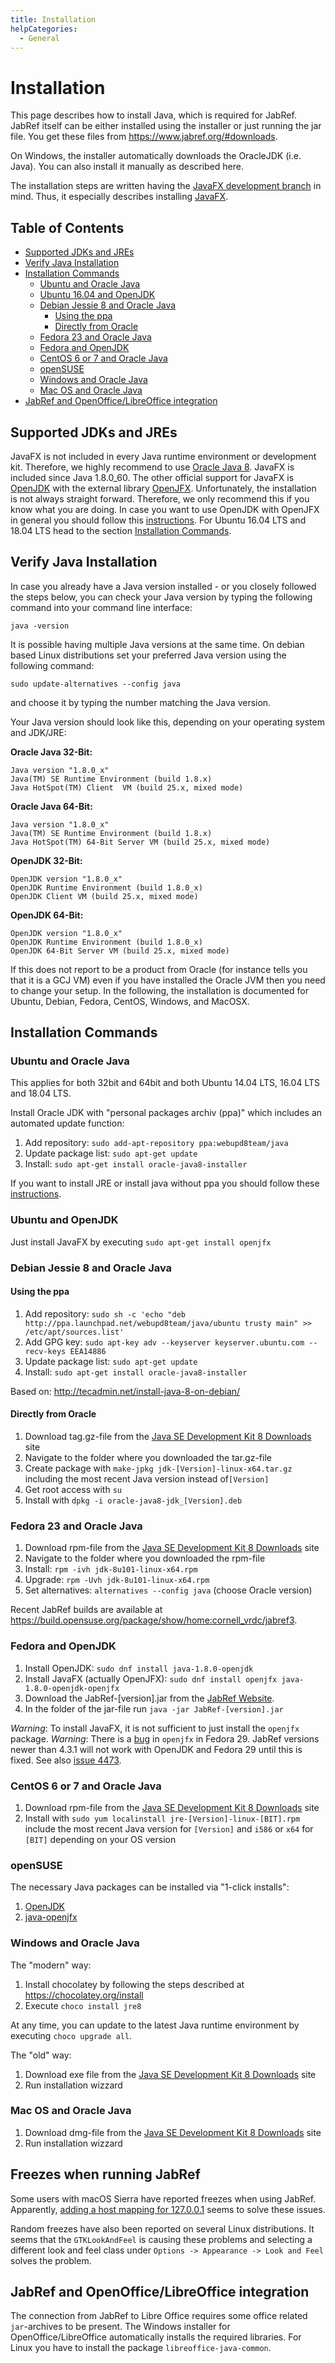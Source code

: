 ```yaml
---
title: Installation
helpCategories:
  - General
---
```

# Installation

This page describes how to install Java, which is required for JabRef.
JabRef itself can be either installed using the installer or just running the jar file.
You get these files from <https://www.jabref.org/#downloads>.

On Windows, the installer automatically downloads the OracleJDK (i.e. Java).
You can also install it manually as described here.

The installation steps are written having the [JavaFX development branch](https://builds.jabref.org/javafx/) in mind.
Thus, it especially describes installing [JavaFX].

## Table of Contents

<!-- toc -->

- [Supported JDKs and JREs](#supported-jdks-and-jres)
- [Verify Java Installation](#verify-java-installation)
- [Installation Commands](#installation-commands)
  * [Ubuntu and Oracle Java](#ubuntu-and-oracle-java)
  * [Ubuntu 16.04 and OpenJDK](#ubuntu-1604-and-openjdk)
  * [Debian Jessie 8 and Oracle Java](#debian-jessie-8-and-oracle-java)
    + [Using the ppa](#using-the-ppa)
    + [Directly from Oracle](#directly-from-oracle)
  * [Fedora 23 and Oracle Java](#fedora-23-and-oracle-java)
  * [Fedora and OpenJDK](#fedora-and-openjdk)
  * [CentOS 6 or 7 and Oracle Java](#centos-6-or-7-and-oracle-java)
  * [openSUSE](#opensuse)
  * [Windows and Oracle Java](#windows-and-oracle-java)
  * [Mac OS and Oracle Java](#mac-os-and-oracle-java)
- [JabRef and OpenOffice/LibreOffice integration](#jabref-and-openofficelibreoffice-integration)

<!-- tocstop -->

## Supported JDKs and JREs

JavaFX is not included in every Java runtime environment or development kit.
Therefore, we highly recommend to use [Oracle Java 8](http://www.oracle.com/technetwork/java/javase/downloads/index.html).
JavaFX is included since Java 1.8.0_60.
The other official support for JavaFX is [OpenJDK](http://openjdk.java.net/install/index.html) with the external library [OpenJFX](http://packages.ubuntu.com/wily/openjfx-source).
Unfortunately, the installation is not always straight forward.
Therefore, we only recommend this if you know what you are doing.
In case you want to use OpenJDK with OpenJFX in general you should follow this [instructions](https://wiki.openjdk.java.net/display/OpenJFX/Building+OpenJFX).
For Ubuntu 16.04 LTS and 18.04 LTS head to the section [Installation Commands](#installation-commands).


## Verify Java Installation

In case you already have a Java version installed - or you closely followed the steps below, you can check your Java version by typing the following command into your command line interface:

`java -version`

It is possible having multiple Java versions at the same time.
On debian based Linux distributions set your preferred Java version using the following command:

`sudo update-alternatives --config java`

and choose it by typing the number matching the Java version.

Your Java version should look like this, depending on your operating system and JDK/JRE:

**Oracle Java 32-Bit:**

```
Java version "1.8.0_x" 
Java(TM) SE Runtime Environment (build 1.8.x)
Java HotSpot(TM) Client  VM (build 25.x, mixed mode)
```


**Oracle Java 64-Bit:**

```
Java version "1.8.0_x" 
Java(TM) SE Runtime Environment (build 1.8.x)
Java HotSpot(TM) 64-Bit Server VM (build 25.x, mixed mode)
```


**OpenJDK 32-Bit:**

```
OpenJDK version "1.8.0_x" 
OpenJDK Runtime Environment (build 1.8.0_x)
OpenJDK Client VM (build 25.x, mixed mode)
```


**OpenJDK 64-Bit:**

```
OpenJDK version "1.8.0_x" 
OpenJDK Runtime Environment (build 1.8.0_x)
OpenJDK 64-Bit Server VM (build 25.x, mixed mode)
```

If this does not report to be a product from Oracle (for instance tells you that it is a GCJ VM) even if you have installed the Oracle JVM then you need to change your setup.
In the following, the installation is documented for Ubuntu, Debian, Fedora, CentOS, Windows, and MacOSX.


## Installation Commands

### Ubuntu and Oracle Java

This applies for both 32bit and 64bit and both Ubuntu 14.04 LTS, 16.04 LTS and 18.04 LTS.

Install Oracle JDK with "personal packages archiv (ppa)" which includes an automated update function:

1. Add repository: `sudo add-apt-repository ppa:webupd8team/java`
2. Update package list: `sudo apt-get update`
3. Install: `sudo apt-get install oracle-java8-installer`

If you want to install JRE or install java without ppa you should follow these [instructions](https://help.ubuntu.com/community/Java).

### Ubuntu and OpenJDK

Just install JavaFX by executing `sudo apt-get install openjfx`


### Debian Jessie 8 and Oracle Java

#### Using the ppa

1. Add repository: `sudo sh -c 'echo "deb http://ppa.launchpad.net/webupd8team/java/ubuntu trusty main" >> /etc/apt/sources.list'`
2. Add GPG key: `sudo apt-key adv --keyserver keyserver.ubuntu.com --recv-keys EEA14886`
3. Update package list: `sudo apt-get update`
4. Install: `sudo apt-get install oracle-java8-installer`

Based on: <http://tecadmin.net/install-java-8-on-debian/>

#### Directly from Oracle

1. Download tag.gz-file from the [Java SE Development Kit 8 Downloads] site
2. Navigate to the folder where you downloaded the tar.gz-file
3. Create package with `make-jpkg jdk-[Version]-linux-x64.tar.gz` including the most recent Java version instead of`[Version]`
4. Get root access with `su`
5. Install with `dpkg -i oracle-java8-jdk_[Version].deb`


### Fedora 23 and Oracle Java

1. Download rpm-file from the [Java SE Development Kit 8 Downloads] site
2. Navigate to the folder where you downloaded the rpm-file
3. Install: `rpm -ivh jdk-8u101-linux-x64.rpm`
4. Upgrade: `rpm -Uvh jdk-8u101-linux-x64.rpm`
5. Set alternatives: `alternatives --config java` (choose Oracle version)

Recent JabRef builds are available at <https://build.opensuse.org/package/show/home:cornell_vrdc/jabref3>.

### Fedora and OpenJDK

1. Install OpenJDK: `sudo dnf install java-1.8.0-openjdk`
2. Install JavaFX (actually OpenJFX): `sudo dnf install openjfx java-1.8.0-openjdk-openjfx`
3. Download the JabRef-[version].jar from the [JabRef Website](http://www.jabref.org/).
4. In the folder of the jar-file run `java -jar JabRef-[version].jar`

*Warning*: To install JavaFX, it is not sufficient to just install the `openjfx` package.
*Warning*: There is a [bug](https://bugzilla.redhat.com/show_bug.cgi?id=1547378) in `openjfx` in Fedora 29.
JabRef versions newer than 4.3.1 will not work with OpenJDK and Fedora 29 until this is fixed. See also [issue 4473](https://github.com/JabRef/jabref/issues/4473).

### CentOS 6 or 7 and Oracle Java

1. Download rpm-file from the [Java SE Development Kit 8 Downloads] site
2. Install with `sudo yum localinstall jre-[Version]-linux-[BIT].rpm` include the most recent Java version for `[Version]` and `i586` or `x64` for `[BIT]` depending on your OS version

### openSUSE

The necessary Java packages can be installed via "1-click installs":

1. [OpenJDK](https://software.opensuse.org/package/java-1_8_0-openjdk)
2. [java-openjfx](https://software.opensuse.org/package/java-1_8_0-openjfx)

### Windows and Oracle Java

The "modern" way:

1. Install chocolatey by following the steps described at https://chocolatey.org/install
2. Execute `choco install jre8`

At any time, you can update to the latest Java runtime environment by executing `choco upgrade all`.

The "old" way:

1. Download exe file from the [Java SE Development Kit 8 Downloads] site
2. Run installation wizzard


### Mac OS and Oracle Java

1. Download dmg-file from the [Java SE Development Kit 8 Downloads] site
2. Run installation wizzard

## Freezes when running JabRef

Some users with macOS Sierra have reported freezes when using JabRef. Apparently, [adding a host mapping for 127.0.0.1](https://dzone.com/articles/macos-sierra-problems-with-javanetinetaddress-getl) seems to solve these issues.

Random freezes have also been reported on several Linux distributions. It seems that the `GTKLookAndFeel` is causing these problems and selecting a different look and feel class under `Options -> Appearance -> Look and Feel` solves the problem.

## JabRef and OpenOffice/LibreOffice integration

The connection from JabRef to Libre Office requires some office related `jar`-archives to be present.
The Windows installer for OpenOffice/LibreOffice automatically installs the required libraries.
For Linux you have to install the package `libreoffice-java-common`.

 [Java SE Development Kit 8 Downloads]: http://www.oracle.com/technetwork/java/javase/downloads/jdk8-downloads-2133151.html
 [JavaFX]: https://en.wikipedia.org/wiki/JavaFX

